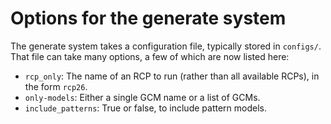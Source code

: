 # Options for the generate system

The generate system takes a configuration file, typically stored in
`configs/`.  That file can take many options, a few of which are now
listed here:

 - `rcp_only`: The name of an RCP to run (rather than all available
   RCPs), in the form `rcp26`.
 - `only-models`: Either a single GCM name or a list of GCMs.
 - `include_patterns`: True or false, to include pattern models.
 
